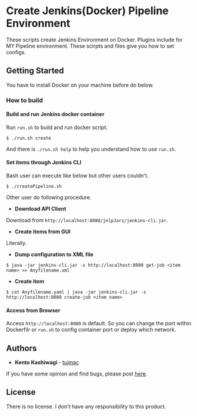 # Create Jenkins(Docker) Pipeline Environment

These scripts create Jenkins Environment on Docker. Plugins include for MY Pipeline environment.
These scirpts and files give you how to set configs.

## Getting Started

You have to install Docker on your machine before do below.

### How to build

#### Build and run Jenkins docker container

Run `run.sh` to build and run docker script.

```
$ ./run.sh create
```

And there is `./run.sh help` to help you understand how to use `run.sh`.

#### Set items through Jenkins CLI

Bash user can execute like below but other users couldn't. 

```
$ ./createPipeline.sh
```

Other user do following procedure.

* **Download API Client**

Download from `http://localhost:8080/jnlpJars/jenkins-cli.jar`.

* **Create items from GUI**

Literally.

* **Dump configuration to XML file**

```
$ java -jar jenkins-cli.jar -s http://localhost:8080 get-job <item name> >> Anyfilename.xml
```

* **Create item**
```
$ cat Anyfilename.yaml | java -jar jenkins-cli.jar -s http://localhost:8080 create-job <item name>
```

#### Access from Browser

Access `http://localhost:8080` is default.
So you can change the port within Dockerfilr or `run.sh` to config container port or deploy which network.

## Authors

* **Kento Kashiwagi** - [tuimac](https://github.com/tuimac)

If you have some opinion and find bugs, please post [here](https://github.com/tuimac/tagdns/issues).

## License

There is no license. I don't have any responsibility to this product.
